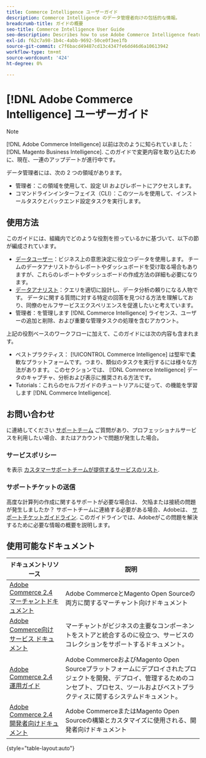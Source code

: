 ```yaml
---
title: Commerce Intelligence ユーザーガイド
description: Commerce Intelligence のデータ管理者向けの包括的な情報。
breadcrumb-title: ガイドの概要
seo-title: Commerce Intelligence User Guide
seo-description: Describes how to use Adobe Commerce Intelligence features used to gain insights from Adobe Commerce or Magento Open Source data, along with other third-party data sources.
exl-id: f62c7a98-1b4c-4abb-9692-50ce0f3ee1fb
source-git-commit: c7f6bacd49487cd13c4347fe6dd46d6a10613942
workflow-type: tm+mt
source-wordcount: '424'
ht-degree: 0%

---
```



# [!DNL Adobe Commerce Intelligence] ユーザーガイド

>[!NOTE]
>
>[!DNL Adobe Commerce Intelligence] 以前は次のように知られていました： [!DNL Magento Business Intelligence]. このガイドで変更内容を取り込むために、現在、一連のアップデートが進行中です。

データ管理者には、次の 2 つの領域があります。

- 管理者：この領域を使用して、設定 UI およびレポートにアクセスします。
- コマンドラインインターフェイス（CLI）：このツールを使用して、インストールタスクとバックエンド設定タスクを実行します。

## 使用方法

このガイドには、組織内でどのような役割を担っているかに基づいて、以下の節が編成されています。

- [データユーザー](data-user.md)：ビジネス上の意思決定に役立つデータを使用します。 チームのデータアナリストからレポートやダッシュボードを受け取る場合もありますが、これらのレポートやダッシュボードの作成方法の詳細も必要になります。
- [データアナリスト](data-analyst.md)：クエリを適切に設計し、データ分析の頼りになる人物です。 データに関する質問に対する特定の回答を見つける方法を理解しており、同僚のセルフサービスエクスペリエンスを促進したいと考えています。
- 管理者：を管理します [!DNL Commerce Intelligence] ライセンス、ユーザーの追加と削除、および重要な管理タスクの処理を含むアカウント。

上記の役割ベースのワークフローに加えて、このガイドには次の内容も含まれます。

- ベストプラクティス： [!UICONTROL Commerce Intelligence] は堅牢で柔軟なプラットフォームです。つまり、類似のタスクを実行するには様々な方法があります。 このセクションでは、 [!DNL Commerce Intelligence] データのキャプチャ、分析および表示に推奨される方法です。
- Tutorials：これらのセルフガイドのチュートリアルに従って、の機能を学習します [!DNL Commerce Intelligence].

## お問い合わせ

に連絡してください [サポートチーム](https://experienceleague.adobe.com/docs/commerce-knowledge-base/kb/troubleshooting/miscellaneous/mbi-service-policies.html) ご質問があり、プロフェッショナルサービスを利用したい場合、またはアカウントで問題が発生した場合。

### サービスポリシー

を表示 [カスタマーサポートチームが提供するサービスのリスト](https://experienceleague.adobe.com/docs/commerce-knowledge-base/kb/troubleshooting/miscellaneous/mbi-service-policies.html).

### サポートチケットの送信

高度な計算列の作成に関するサポートが必要な場合は、 欠陥または接続の問題が発生しましたか？ サポートチームに連絡する必要がある場合、Adobeは、 [サポートチケットガイドライン](https://experienceleague.adobe.com/docs/commerce-knowledge-base/kb/troubleshooting/miscellaneous/mbi-service-policies.html). このガイドラインでは、Adobeがこの問題を解決するために必要な情報の概要を説明します。

## 使用可能なドキュメント

| ドキュメントリソース | 説明 |
|----------------------- | ----------- |
| [Adobe Commerce 2.4 マーチャントドキュメント](https://experienceleague.adobe.com/docs/commerce-admin/user-guides/home.html) | Adobe CommerceとMagento Open Sourceの両方に関するマーチャント向けドキュメント |
| [Adobe Commerce向けサービス ドキュメント](https://experienceleague.adobe.com/docs/commerce-merchant-services/user-guides/home.html) | マーチャントがビジネスの主要なコンポーネントをストアと統合するのに役立つ、サービスのコレクションをサポートするドキュメント。 |
| [Adobe Commerce 2.4 運用ガイド](https://experienceleague.adobe.com/docs/commerce-operations/operational-guides/home.html) | Adobe CommerceおよびMagento Open Sourceプラットフォームにデプロイされたプロジェクトを開発、デプロイ、管理するためのコンセプト、プロセス、ツールおよびベストプラクティスに関するシステムドキュメント。 |
| [Adobe Commerce 2.4 開発者向けドキュメント](https://developer.adobe.com/commerce/) | Adobe CommerceまたはMagento Open Sourceの構築とカスタマイズに使用される、開発者向けドキュメント |

{style="table-layout:auto"}
